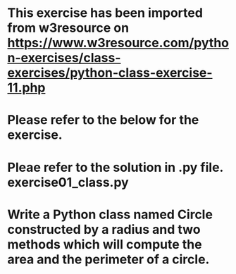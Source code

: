 # This exercise has been imported from w3resource on https://www.w3resource.com/python-exercises/class-exercises/python-class-exercise-11.php

# Please refer to the below for the exercise.

# Pleae refer to the solution in .py file. exercise01_class.py
 

# Write a Python class named Circle constructed by a radius and two methods which will compute the area and the perimeter of a circle.



